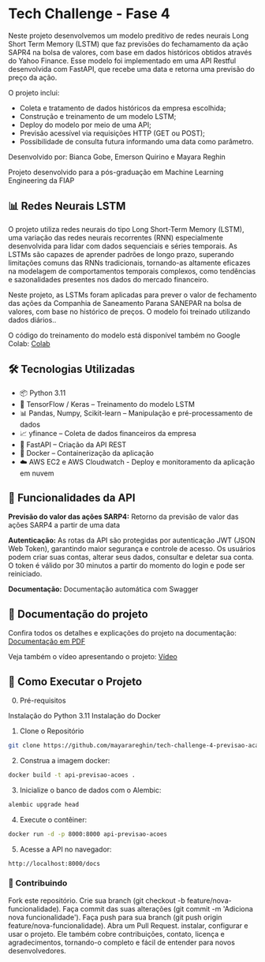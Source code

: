 # Tech Challenge - Fase 4

Neste projeto desenvolvemos um modelo preditivo de redes neurais Long Short Term Memory (LSTM) que faz previsões do fechamamento da ação SAPR4 na bolsa de valores, com base em dados históricos obtidos através do Yahoo Finance. Esse modelo foi implementado em uma API Restful desenvolvida com FastAPI, que recebe uma data e retorna uma previsão do preço da ação.

O projeto inclui:
- Coleta e tratamento de dados históricos da empresa escolhida;
- Construção e treinamento de um modelo LSTM;
- Deploy do modelo por meio de uma API;
- Previsão acessível via requisições HTTP (GET ou POST);
- Possibilidade de consulta futura informando uma data como parâmetro.

Desenvolvido por: Bianca Gobe, Emerson Quirino e Mayara Reghin

Projeto desenvolvido para a pós-graduação em Machine Learning Engineering da FIAP



## 📊 Redes Neurais LSTM

O projeto utiliza redes neurais do tipo Long Short-Term Memory (LSTM), uma variação das redes neurais recorrentes (RNN) especialmente desenvolvida para lidar com dados sequenciais e séries temporais. As LSTMs são capazes de aprender padrões de longo prazo, superando limitações comuns das RNNs tradicionais, tornando-as altamente eficazes na modelagem de comportamentos temporais complexos, como tendências e sazonalidades presentes nos dados do mercado financeiro.

Neste projeto, as LSTMs foram aplicadas para prever o valor de fechamento das ações da Companhia de Saneamento Parana SANEPAR na bolsa de valores, com base no histórico de preços. O modelo foi treinado utilizando dados diários.. 

O código do treinamento do modelo está disponível também no Google Colab: [Colab](https://colab.research.google.com/drive/11CINwt-G1YskeQQOo03HMhs9sbwC_o71?usp=sharing)


## 🛠️ Tecnologias Utilizadas
- 📦 Python 3.11
- 🧠 TensorFlow / Keras – Treinamento do modelo LSTM
- 📊 Pandas, Numpy, Scikit-learn – Manipulação e pré-processamento de dados
- 📈 yfinance – Coleta de dados financeiros da empresa
- 🚀 FastAPI – Criação da API REST
- 🐳 Docker – Containerização da aplicação
- ☁️ AWS EC2 e AWS Cloudwatch - Deploy e monitoramento da aplicação em nuvem




## 🚀 Funcionalidades da API

**Previsão do valor das ações SARP4:** Retorno da previsão de valor das ações SARP4 a partir de uma data

**Autenticação:** As rotas da API são protegidas por autenticação JWT (JSON Web Token), garantindo maior segurança e controle de acesso. Os usuários podem criar suas contas, alterar seus dados, consultar e deletar sua conta. O token é válido por 30 minutos a partir do momento do login e pode ser reiniciado.

**Documentação:** Documentação automática com Swagger

## 📍 Documentação do projeto

Confira todos os detalhes e explicações do projeto na documentação: [Documentação em PDF](https://drive.google.com/file/d/1Q2Z5QjMYYyif0PZ0xNESWkkeaYoXwDWe/view)

Veja também o vídeo apresentando o projeto: [Vídeo](https://drive.google.com/file/d/1ehfGJlS6lXTnKiejsAA7LHs7nY4kxczP/view)

## 🧪 Como Executar o Projeto

0. Pré-requisitos

Instalação do Python 3.11
Instalação do Docker

1. Clone o Repositório
```bash
git clone https://github.com/mayarareghin/tech-challenge-4-previsao-acao-SAPR4.git
```

2. Construa a imagem docker:
```bash
docker build -t api-previsao-acoes .
```

3. Inicialize o banco de dados com o Alembic:
```bash
alembic upgrade head
```

4. Execute o contêiner:
```bash
docker run -d -p 8000:8000 api-previsao-acoes
```

5. Acesse a API no navegador:
```arduino
http://localhost:8000/docs
```

### 🤝 Contribuindo
Fork este repositório.
Crie sua branch (git checkout -b feature/nova-funcionalidade).
Faça commit das suas alterações (git commit -m 'Adiciona nova funcionalidade').
Faça push para sua branch (git push origin feature/nova-funcionalidade).
Abra um Pull Request. instalar, configurar e usar o projeto. Ele também cobre contribuições, contato, licença e agradecimentos, tornando-o completo e fácil de entender para novos desenvolvedores.


